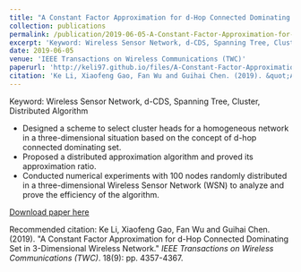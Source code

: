```yaml
---
title: "A Constant Factor Approximation for d-Hop Connected Dominating Set in 3-Dimensional Wireless Network"
collection: publications
permalink: /publication/2019-06-05-A-Constant-Factor-Approximation-for-d-Hop-Connected-Dominating-Set-in-3-Dimensional-Wireless-Networks
excerpt: 'Keyword: Wireless Sensor Network, d-CDS, Spanning Tree, Cluster, Distributed Algorithm'
date: 2019-06-05
venue: 'IEEE Transactions on Wireless Communications (TWC)'
paperurl: 'http://keli97.github.io/files/A-Constant-Factor-Approximation-for-d-Hop-Connected-Dominating-Set-in-3-Dimensional-Wireless-Networks.pdf'
citation: 'Ke Li, Xiaofeng Gao, Fan Wu and Guihai Chen. (2019). &quot;A Constant Factor Approximation for d-Hop Connected Dominating Set in 3-Dimensional Wireless Network.&quot; <i>IEEE Transactions on Wireless Communications (TWC)</i>. 18(9): pp. 4357-4367.'
---
```

Keyword: Wireless Sensor Network, d-CDS, Spanning Tree, Cluster, Distributed Algorithm

* Designed a scheme to select cluster heads for a homogeneous network in a three-dimensional situation based on the concept of d-hop connected dominating set.
* Proposed a distributed approximation algorithm and proved its approximation ratio.
* Conducted numerical experiments with 100 nodes randomly distributed in a three-dimensional Wireless Sensor Network (WSN) to analyze and prove the efficiency of the algorithm.

[Download paper here](http://keli97.github.io/files/A-Constant-Factor-Approximation-for-d-Hop-Connected-Dominating-Set-in-3-Dimensional-Wireless-Networks.pdf)

Recommended citation: Ke Li, Xiaofeng Gao, Fan Wu and Guihai Chen. (2019). &quot;A Constant Factor Approximation for d-Hop Connected Dominating Set in 3-Dimensional Wireless Network.&quot; <i>IEEE Transactions on Wireless Communications (TWC)</i>. 18(9): pp. 4357-4367.